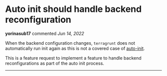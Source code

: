 # Auto init should handle backend reconfiguration

**yorinasub17** commented *Jun 14, 2022*

When the backend configuration changes, `terragrunt` does not automatically run init again as this is not a covered case of [auto-init](https://terragrunt.gruntwork.io/docs/features/auto-init/). 

This is a feature request to implement a feature to handle backend reconfigurations as part of the auto init process.
<br />
***


